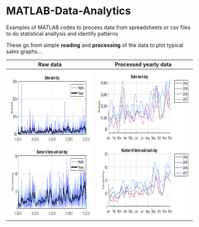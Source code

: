# MATLAB-Data-Analytics
Examples of MATLAB codes to process data from spreadsheets or csv files to do statistical anallysis and identify patterns

These go from simple **reading** and **processing** of the data to plot typical sales graphs...

Raw data |  Processed yearly data
:-------------------------:|:-------------------------:
<img src="https://github.com/MystoganX/MATLAB-Data-Analytics/blob/main/Figures/FilteredSales_small.png" width="800" height="400" />  |  <img src="https://github.com/MystoganX/MATLAB-Data-Analytics/blob/main/Figures/YearlySales_small.png" width="800" height="400" />
